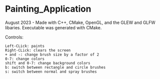 # Painting_Application
August 2023 - Made with C++, CMake, OpenGL, and the GLEW and GLFW libaries. Executable was generated with CMake.  

Controls:  
  
	Left-CLick: paints  
	Right-CLick: clears the screen  
	+ and -: change brush size by a factor of 2  
	0-7: change colors  
	shift and 0-7: change background colors  
	b: switch between rectangle and circle brushes  
	s: switch between normal and spray brushes
